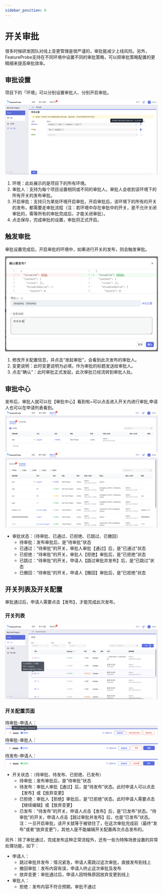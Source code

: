 ```yaml
---
sidebar_position: 6
---
```


# 开关审批
很多时候研发团队对线上变更管理是很严谨的，审批能减少上线风险。另外，FeatureProbe支持在不同环境中设置不同的审批策略，可以把审批策略配置的更精细来提高审批效率。
## 审批设置
项目下的「环境」可以分别设置审批人、分别开启审批。

![toggle targeting screenshot](../../../../../../pictures/approval_settings.png)

1. 环境：此处展示的是项目下的所有环境。
2. 审批人：支持为每个项目设置相同或不同的审批人。审批人会收到该环境下的所有开关的发布审批。
3. 开启审批：支持只为某些环境开启审批，开启审批后，该环境下的所有的开关的发布，都需要走审批流程（注：若环境中存在审批中的开关，是不允许关闭审批的，需等所有的审批完成后，才能关闭审批）。
4. 点击保存，完成审批的设置，审批将正式开启。

## 触发审批
审批设置完成后，开启审批的环境中，如果进行开关的发布，则会触发审批。

![sdk screenshot](../../../../../../pictures/publish.png)

1. 修改开关配置信息，并点击“发起审批”，会看到此次发布的审批人。
2. 变更说明：此时变更说明为必填，作为审批的标题发送给审批人。
3. 点击“确认”：此时审批正式发起，此次审批已经流转到审批人处。

## 审批中心
发布后，审批人就可以在【审批中心】看到啦~可以点击进入开关内进行审批,申请人也可以在申请列表看到。
![history screenshot](../../../../../../pictures/approval_list.png)
![history screenshot](../../../../../../pictures/application_list.png)
+ 审批状态：（待审批、已通过、已拒绝、已跳过、已撤回）
  - 待审批：发布审批后，是“待审批”状态
  - 已通过：“待审批”的开关，审批人审批【通过】后，是“已通过”状态
  - 已拒绝：“待审批”的开关，审批人【拒绝】审批后，是“已拒绝”状态
  - 已跳过：“待审批”的开关，申请人【跳过审批并发布】后，是“已跳过”状态
  - 已撤回：“待审批”的开关，申请人【撤回】审批后，是“已拒绝”状态


## 开关列表及开关配置
审批通过后，申请人需要点击【发布】，才能完成此次发布。
### 开关列表
![history screenshot](../../../../../../pictures/toggle_approval.png)

### 开关配置页面
待审批-申请人：
![history screenshot](../../../../../../pictures/pending_review_q.png)
待审批-审批人：
![history screenshot](../../../../../../pictures/pending_review_p.png)
待发布-申请人：
![history screenshot](../../../../../../pictures/pending_publish.png)
+ 开关状态：（待审批、待发布、已拒绝、已发布）
  - 待审批：发布审批后，是“待审批”状态
  - 待发布：审批人审批【通过】后，是“待发布”状态。此时申请人可以点击【发布】或【放弃变更】
  - 已拒绝：审批人【拒绝】审批后，是“已拒绝”状态。此时申请人需要点击【继续编辑】或【放弃变更】
  - 已发布：“待发布”的开关，申请人点击【发布】后，是“已发布”状态。“待审批”的开关，申请人点击【跳过审批并发布】后，也是“已发布”状态。
注：一旦开启审批，该开关就等于被锁住了，在这次审批完成前（最终“发布”或者“放弃变更”），其他人是不能编辑开关配置再次点击发布的。

另外：除了审批通过，完成发布这种正常流程外，还有一些为特殊场景设置的异常处理功能，如下：
+ 申请人：
  - 跳过审批并发布：情况紧急，申请人需跳过这次审批，直接发布到线上
  - 撤回审批：发布内容有误，申请人终止这次审批及发布
  - 放弃变更：审批通过后，申请人因特殊原因放弃变更到线上
+ 审批人：
  - 拒绝：发布内容不符合预期，审批不通过

